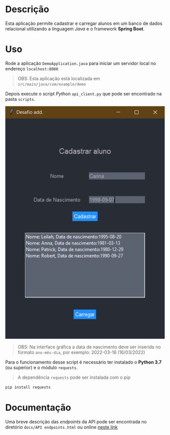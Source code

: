 # Descrição

Esta aplicação permite cadastrar e carregar alunos em um banco de dados relacional utilizando a linguagem _Java_ e o framework **Spring Boot**.

# Uso
Rode a aplicação `DemoApplication.java` para iniciar um servidor local no endereço `localhost:8080`

> OBS: Esta aplicação está localizada em `src/main/java/com/example/demo`

Depois execute o script _Python_ `api_client.py` que pode ser encontrado na pasta `scripts`.

![Ui Screenshot](/scripts/ui_screenshot.png)

> OBS: Na interface gráfica a data de nascimento deve ser inserida no formato `ano-mês-dia`, por exemplo: 2022-03-16 (16/03/2022)


Para o funcionamento desse script é necessário ter instalado o **Python 3.7** (ou superior) e o módulo `requests`.


> A dependência `requests` pode ser instalada com o pip
```cmd
pip install requests
```

# Documentação
Uma breve descrição das _endpoints_ da API pode ser encontrada no diretório `docs/API endpoints.html` ou online [neste link](https://correa-coder.github.io/desafio-add/API%20endpoints.html)
